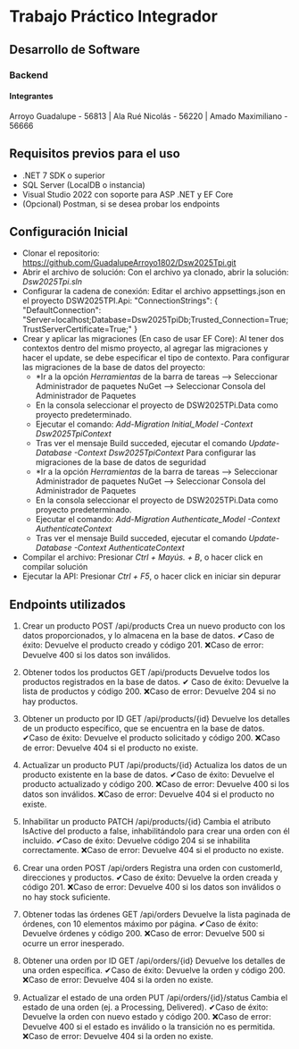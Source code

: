 # Trabajo Práctico Integrador
## Desarrollo de Software
### Backend
#### Integrantes
Arroyo Guadalupe - 56813 | Ala Rué Nicolás - 56220 | Amado Maximiliano - 56666

## Requisitos previos para el uso
- .NET 7 SDK o superior
- SQL Server (LocalDB o instancia)
- Visual Studio 2022 con soporte para ASP .NET y EF Core
- (Opcional) Postman, si se desea probar los endpoints

## Configuración Inicial
- Clonar el repositorio: https://github.com/GuadalupeArroyo1802/Dsw2025Tpi.git
- Abrir el archivo de solución: Con el archivo ya clonado, abrir la solución: _Dsw2025Tpi.sln_
- Configurar la cadena de conexión: Editar el archivo appsettings.json en el proyecto DSW2025TPI.Api: 
"ConnectionStrings": {
  "DefaultConnection": "Server=localhost;Database=Dsw2025TpiDb;Trusted_Connection=True;TrustServerCertificate=True;"
}
- Crear y aplicar las migraciones (En caso de usar EF Core): Al tener dos contextos dentro del mismo proyecto, al agregar las migraciones y hacer el update, se debe especificar el tipo de contexto. 
Para configurar las migraciones de la base de datos del proyecto:
     + *Ir a la opción *Herramientas* de la barra de tareas --> Seleccionar Administrador de paquetes NuGet --> Seleccionar Consola del Administrador de Paquetes
     + En la consola seleccionar el proyecto de DSW2025TPi.Data como proyecto predeterminado.
     + Ejecutar el comando: *Add-Migration Initial_Model -Context Dsw2025TpiContext*
     + Tras ver el mensaje Build succeded, ejecutar el comando *Update-Database -Context Dsw2025TpiContext*
 Para configurar las migraciones de la base de datos de seguridad
     + *Ir a la opción *Herramientas* de la barra de tareas --> Seleccionar Administrador de paquetes NuGet --> Seleccionar Consola del Administrador de Paquetes
     + En la consola seleccionar el proyecto de DSW2025TPi.Data como proyecto predeterminado.
     + Ejecutar el comando: *Add-Migration Authenticate_Model -Context AuthenticateContext*
     + Tras ver el mensaje Build succeded, ejecutar el comando *Update-Database -Context AuthenticateContext*
- Compilar el archivo: Presionar *Ctrl + Mayús. + B*, o hacer click en compilar solución
- Ejecutar la API: Presionar *Ctrl + F5*, o hacer click en iniciar sin depurar

## Endpoints utilizados
1) Crear un producto
POST /api/products
Crea un nuevo producto con los datos proporcionados, y lo almacena en la base de datos.
✔Caso de éxito: Devuelve el producto creado y código 201.
❌Caso de error: Devuelve 400 si los datos son inválidos.

2) Obtener todos los productos
GET /api/products
Devuelve todos los productos registrados en la base de datos.
✔ Caso de éxito: Devuelve la lista de productos y código 200.
❌Caso de error: Devuelve 204 si no hay productos.

3) Obtener un producto por ID
GET /api/products/{id}
Devuelve los detalles de un producto específico, que se encuentra en la base de datos.
✔Caso de éxito: Devuelve el producto solicitado y código 200.
❌Caso de error: Devuelve 404 si el producto no existe.

4) Actualizar un producto
PUT /api/products/{id}
Actualiza los datos de un producto existente en la base de datos.
✔Caso de éxito: Devuelve el producto actualizado y código 200.
❌Caso de error: Devuelve 400 si los datos son inválidos.
❌Caso de error: Devuelve 404 si el producto no existe.

5) Inhabilitar un producto
PATCH /api/products/{id}
Cambia el atributo IsActive del producto a false, inhabilitándolo para crear una orden con él incluido.
✔Caso de éxito: Devuelve código 204 si se inhabilita correctamente.
❌Caso de error: Devuelve 404 si el producto no existe.

6) Crear una orden
POST /api/orders
Registra una orden con customerId, direcciones y productos.
✔Caso de éxito: Devuelve la orden creada y código 201.
❌Caso de error: Devuelve 400 si los datos son inválidos o no hay stock suficiente.

7) Obtener todas las órdenes
GET /api/orders
Devuelve la lista paginada de órdenes, con 10 elementos máximo por página.
✔Caso de éxito: Devuelve órdenes y código 200.
❌Caso de error: Devuelve 500 si ocurre un error inesperado.

8) Obtener una orden por ID
GET /api/orders/{id}
Devuelve los detalles de una orden específica.
✔Caso de éxito: Devuelve la orden y código 200.
❌Caso de error: Devuelve 404 si la orden no existe.

9) Actualizar el estado de una orden
PUT /api/orders/{id}/status
Cambia el estado de una orden (ej. a Processing, Delivered).
✔Caso de éxito: Devuelve la orden con nuevo estado y código 200.
❌Caso de error: Devuelve 400 si el estado es inválido o la transición no es permitida.
❌Caso de error: Devuelve 404 si la orden no existe.
